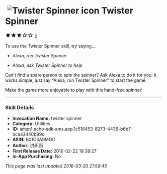 # &nbsp;<img src="https://github.com/dale3h/alexa-skills-list/raw/master/skills/twister-spinner/B01C3A9MOO/app_icon" alt="Twister Spinner icon" width="36"> Twister Spinner
![3 stars](../../../images/ic_star_black_18dp_1x.png)![3 stars](../../../images/ic_star_black_18dp_1x.png)![3 stars](../../../images/ic_star_black_18dp_1x.png)![3 stars](../../../images/ic_star_border_black_18dp_1x.png)![3 stars](../../../images/ic_star_border_black_18dp_1x.png) 2

To use the Twister Spinner skill, try saying...

* *Alexa, run Twister Spinner*

* *Alexa, ask Twister Spinner to help*

Can't find a spare person to spin the spinner? Ask Alexa to do it for you!
It works simple, just say "Alexa, run Twister Spinner" to start the game.

Make the game more enjoyable to play with this hand-free spinner!

***

### Skill Details

* **Invocation Name:** twister spinner
* **Category:** Utilities
* **ID:** amzn1.echo-sdk-ams.app.1c516453-8273-4436-b6b7-bcea3440b99d
* **ASIN:** B01C3A9MOO
* **Author:** 洪织雨
* **First Release Date:** 2016-02-22 19:38:27
* **In-App Purchasing:** No

*This page was last updated 2016-03-20 21:59:45*
